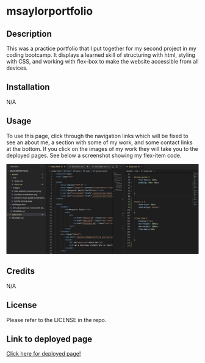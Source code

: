 # msaylorportfolio

## Description

This was a practice portfolio that I put together for my second project in my coding bootcamp. It displays a learned skill of structuring with html, styling with CSS, and working with flex-box to make the website accessible from all devices.

## Installation

N/A

## Usage

To use this page, click through the navigation links which will be fixed to see an about me, a section with some of my work, and some contact links at the bottom. If you click on the images of my work they will take you to the deployed pages. See below a screenshot showing my flex-item code.

![project screenshot](/assets/images/Screen%20Shot%202022-12-05%20at%202.16.25%20PM.png)

## Credits

N/A

## License

Please refer to the LICENSE in the repo.

## Link to deployed page
[Click here for deployed page!](https://msaylorphila.github.io/msaylorportfolio/)